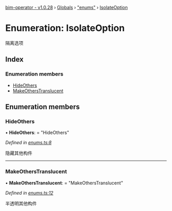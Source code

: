 [bim-operator - v1.0.28](../README.md) › [Globals](../globals.md) › ["enums"](../modules/_enums_.md) › [IsolateOption](_enums_.isolateoption.md)

# Enumeration: IsolateOption

隔离选项

## Index

### Enumeration members

* [HideOthers](_enums_.isolateoption.md#hideothers)
* [MakeOthersTranslucent](_enums_.isolateoption.md#makeotherstranslucent)

## Enumeration members

###  HideOthers

• **HideOthers**: = "HideOthers"

*Defined in [enums.ts:8](https://github.com/youkaisteve/bim-operator/blob/c296650/src/enums.ts#L8)*

隐藏其他构件

___

###  MakeOthersTranslucent

• **MakeOthersTranslucent**: = "MakeOthersTranslucent"

*Defined in [enums.ts:12](https://github.com/youkaisteve/bim-operator/blob/c296650/src/enums.ts#L12)*

半透明其他构件
